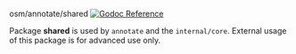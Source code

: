 osm/annotate/shared [![Godoc Reference](https://godoc.org/github.com/pchchv/osm/annotate/shared?status.svg)](https://godoc.org/github.com/pchchv/osm/annotate/shared)

Package **shared** is used by `annotate` and the `internal/core`. External usage of this package is for advanced use only.